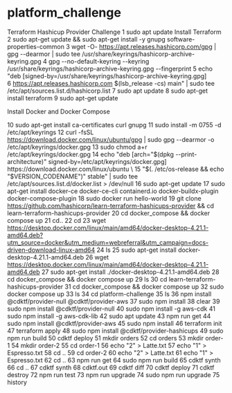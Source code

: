 # platform_challenge
Terraform Hashicup Provider Challenge
    1  sudo apt update
Install Terraform 
    2  sudo apt-get update && sudo apt-get install -y gnupg software-properties-common
    3  wget -O- https://apt.releases.hashicorp.com/gpg | gpg --dearmor | sudo tee /usr/share/keyrings/hashicorp-archive-keyring.gpg
    4  gpg --no-default-keyring --keyring /usr/share/keyrings/hashicorp-archive-keyring.gpg --fingerprint
    5  echo "deb [signed-by=/usr/share/keyrings/hashicorp-archive-keyring.gpg] \
    6  https://apt.releases.hashicorp.com $(lsb_release -cs) main" | sudo tee /etc/apt/sources.list.d/hashicorp.list
    7  sudo apt update
    8  sudo apt-get install terraform
    9  sudo apt-get update

Install Docker and Docker Compose
    
   10  sudo apt-get install ca-certificates curl gnupg
   11  sudo install -m 0755 -d /etc/apt/keyrings
   12  curl -fsSL https://download.docker.com/linux/ubuntu/gpg | sudo gpg --dearmor -o /etc/apt/keyrings/docker.gpg
   13  sudo chmod a+r /etc/apt/keyrings/docker.gpg
   14  echo   "deb [arch="$(dpkg --print-architecture)" signed-by=/etc/apt/keyrings/docker.gpg] https://download.docker.com/linux/ubuntu \
   15    "$(. /etc/os-release && echo "$VERSION_CODENAME")" stable" |   sudo tee /etc/apt/sources.list.d/docker.list > /dev/null
   16  sudo apt-get update
   17  sudo apt-get install docker-ce docker-ce-cli containerd.io docker-buildx-plugin docker-compose-plugin
   18  sudo docker run hello-world
   19  git clone https://github.com/hashicorp/learn-terraform-hashicups-provider && cd learn-terraform-hashicups-provider
   20  cd docker_compose && docker compose up
   21  cd..
   22  cd
   23  wget https://desktop.docker.com/linux/main/amd64/docker-desktop-4.21.1-amd64.deb?utm_source=docker&utm_medium=webreferral&utm_campaign=docs-driven-download-linux-amd64
   24  ls
   25  sudo apt-get install docker-desktop-4.21.1-amd64.deb
   26  wget https://desktop.docker.com/linux/main/amd64/docker-desktop-4.21.1-amd64.deb
   27  sudo apt-get install ./docker-desktop-4.21.1-amd64.deb
   28  cd docker_compose && docker compose up
   29  ls
   30  cd learn-terraform-hashicups-provider
   31  cd docker_compose && docker compose up
   32  sudo docker compose up
   33  ls
   34  cd platform-challenge
   35  ls
   36  npm install @cdktf/provider-null @cdktf/provider-aws
   37  sudo npm install
   38  clear
   39  sudo npm install @cdktf/provider-null
   40  sudo npm install -g aws-cdk
   41  sudo npm install -g aws-cdk-lib
   42  sudo apt update
   43  npm run get
   44  sudo npm install @cdktf/provider-aws
   45  sudo npm install
   46  terraform init
   47  terraform apply
   48  sudo npm install @cdktf/provider-hashicups
   49  sudo npm run build
   50  cdktf deploy
   51  mkdir orders 
   52  cd orders
   53  mkdir order-1
   54  mkdir order-2
   55  cd order-1
   56  echo "2" > Latte.txt
   57  echo "1" > Espresso.txt
   58  cd ..
   59  cd order-2
   60  echo "2" > Latte.txt
   61  echo "1" > Espresso.txt
   62  cd ..
   63  npm run get 
   64  sudo npm run build
   65  cdktf synth
   66  cd ..
   67  cdktf synth
   68  cdktf.out
   69  cdktf diff
   70  cdktf deploy
   71  cdktf destroy
   72  npm run test
   73  npm run upgrade
   74  sudo npm run upgrade
   75  history

